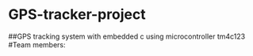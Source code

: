 # GPS-tracker-project
##GPS tracking system with embedded c using microcontroller tm4c123
#Team members:

